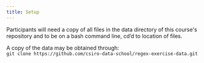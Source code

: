 ```yaml
---
title: Setup
---
```


Participants will need a copy of all files in the data directory of this course's repository 
and to be on a bash command line, cd’d to location of files.

A copy of the data may be obtained through:  
```git clone https://github.com/csiro-data-school/regex-exercise-data.git```  
